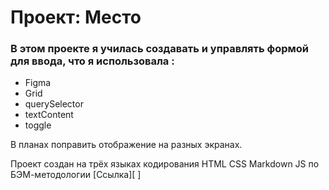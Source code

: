# Проект: Место

### В этом проекте я училась создавать и управлять формой для ввода, что я использовала :

* Figma
* Grid
* querySelector
* textContent
* toggle

В планах поправить отображение на разных экранах.

Проект создан на трёх языках кодирования HTML CSS Markdown JS по БЭМ-методологии
[Ссылка][  ]